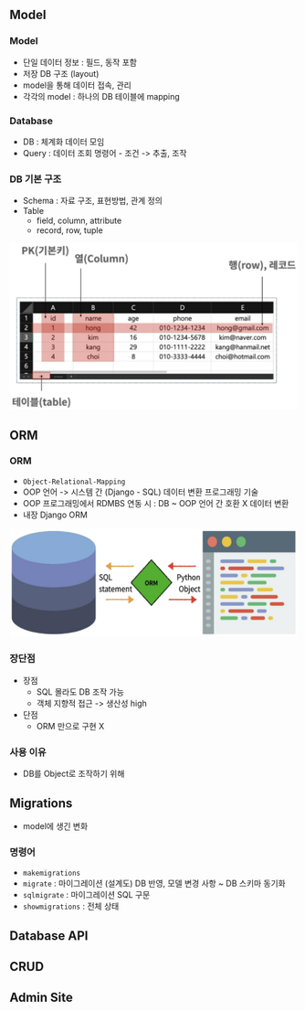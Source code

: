 ## Model

### Model

- 단일 데이터 정보 : 필드, 동작 포함
- 저장 DB 구조 (layout)
- model을 통해 데이터 접속, 관리
- 각각의 model : 하나의 DB 테이블에 mapping

### Database

- DB  : 체계화 데이터 모임
- Query : 데이터 조회 명령어 - 조건 -> 추출, 조작

### DB 기본 구조

- Schema : 자료 구조, 표현방법, 관계 정의
- Table 
  - field, column, attribute
  - record, row, tuple

![image-20210901164216964](lecture.assets/image-20210901164216964.png)

## ORM

### ORM

- `Object-Relational-Mapping`
- OOP 언어 -> 시스템 간 (Django - SQL) 데이터 변환 프로그래밍 기술
- OOP 프로그래밍에서 RDMBS 연동 시 : DB ~ OOP 언어 간 호환 X 데이터 변환
- 내장 Django ORM

![image-20210902230925729](lecture.assets/image-20210902230925729.png)

### 장단점

- 장점
  - SQL 몰라도 DB 조작 가능
  - 객체 지향적 접근 -> 생산성 high
- 단점
  - ORM 만으로 구현 X

### 사용 이유

- DB를 Object로 조작하기 위해

## Migrations

- model에 생긴 변화

### 명령어

- `makemigrations` 
- `migrate` : 마이그레이션 (설계도) DB 반영, 모델 변경 사항 ~ DB 스키마 동기화
- `sqlmigrate` : 마이그레이션 SQL 구문
- `showmigrations` : 전체 상태

## Database API

## CRUD

## Admin Site